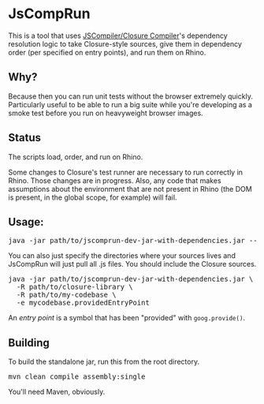 # JsCompRun

This is a tool that uses
[JSCompiler/Closure Compiler](closure-compiler.googlecode.com)'s 
dependency resolution logic to take Closure-style sources, give them
in dependency order (per specified on entry points), and run them
on Rhino.

## Why?

Because then you can run unit tests without the browser extremely quickly.
Particularly useful to be able to run a big suite while you're developing
as a smoke test before you run on heavyweight browser images.

## Status

The scripts load, order, and run on Rhino.

Some changes to Closure's test runner are necessary to run correctly in Rhino. 
Those changes are in progress.
Also, any code that makes assumptions about the environment that are not present
in Rhino (the DOM is present, in the global scope, for example) will fail.

## Usage:

<pre>
java -jar path/to/jscomprun-dev-jar-with-dependencies.jar --entry_point foo.bar.providedEntryPoint script1.js script2.js ...
</pre>

You can also just specify the directories where your sources lives and
JsCompRun will just pull all .js files. You should include the Closure
sources.

<pre>
java -jar path/to/jscomprun-dev-jar-with-dependencies.jar \
  -R path/to/closure-library \
  -R path/to/my-codebase \
  -e mycodebase.providedEntryPoint
</pre>

An *entry point* is a symbol that has been "provided" with
<code>goog.provide()</code>.

## Building

To build the standalone jar, run this from the root directory.

<pre>
mvn clean compile assembly:single
</pre>

You'll need Maven, obviously.
